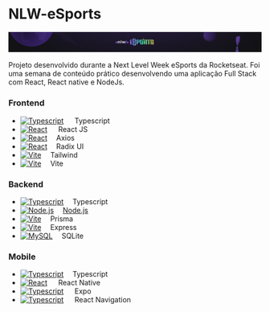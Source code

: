 # NLW-eSports

![alt text](https://github.com/arleynm/NLW-eSports/blob/2132ca8f6b22d9b460402f71e1258618e90d4154/assets/Plataforma%20Rocketseat%20Cover.png)

Projeto desenvolvido durante a Next Level Week eSports da Rocketseat. Foi uma semana de conteúdo prático desenvolvendo uma aplicação Full Stack com React, React native e NodeJs.

### Frontend 

- <a href="https://www.typescriptlang.org/" title="Typescript"><img src="https://github.com/get-icon/geticon/raw/master/icons/typescript-icon.svg" alt="Typescript" width="21px" height="21px"></a> &emsp; Typescript 
- <a href="https://axios-http.com/" title="React"><img src="https://github.com/get-icon/geticon/raw/master/icons/react.svg" alt="React" width="21px" height="21px"></a> &emsp; React JS 
- <a href="https://reactjs.org/" title="Axios"><img src="https://axios-http.com/assets/favicon.ico" alt="React" width="21px" height="21px"></a> &emsp;Axios
- <a href="https://www.radix-ui.com/" title="Radix "><img src="https://www.radix-ui.com/favicon.svg" alt="React" width="21px" height="21px"></a>&emsp; Radix UI 
- <a href="https://vitejs.dev/" title="Vite"><img src="https://github.com/get-icon/geticon/raw/master/icons/vite.svg" alt="Vite" width="21px" height="21px"></a>&emsp; Tailwind 
- <a href="https://vitejs.dev/" title="Vite"><img src="https://www.svgrepo.com/show/374118/tailwind.svg" alt="Vite" width="21px" height="21px"></a>&emsp; Vite
### Backend
- <a href="https://www.typescriptlang.org/" title="Typescript"><img src="https://github.com/get-icon/geticon/raw/master/icons/typescript-icon.svg" alt="Typescript" width="21px" height="21px"></a>&emsp;  Typescript 
- <a href="https://nodejs.org/" title="Node.js"><img src="https://github.com/get-icon/geticon/raw/master/icons/nodejs-icon.svg" alt="Node.js" width="21px" height="21px"></a>&emsp;  [Node.js](https://nodejs.org/) 
- <a href="https://prisma.io/" title="Prisma"><img src="https://www.prisma.io/images/favicon-32x32.png" alt="Vite" width="21px" height="21px"></a>&emsp; Prisma 
- <a href="http://expressjs.com" title="Express"><img src="http://expressjs.com/images/favicon.png" alt="Vite" width="21px" height="21px"></a> &emsp;Express 
- <a href="https://www.sqlite.org/index.html" title="# SQLite"><img src="https://www.prisma.io/prisma-in-your-ecosystem-page/sqllite.svg" alt="MySQL" width="21px" height="21px"></a>&emsp; SQLite 
### Mobile
- <a href="https://www.typescriptlang.org/" title="Typescript"><img src="https://github.com/get-icon/geticon/raw/master/icons/typescript-icon.svg" alt="Typescript" width="21px" height="21px"></a>&emsp;  Typescript 
- <a href="https://axios-http.com/" title="React"><img src="https://github.com/get-icon/geticon/raw/master/icons/react.svg" alt="React" width="21px" height="21px"></a> &emsp; React Native
- <a href="https://www.typescriptlang.org/" title="Typescript"><img src="https://www.svgrepo.com/show/306022/expo.svg" alt="Typescript" width="21px" height="21px"></a> &emsp; Expo 
- <a href="https://www.typescriptlang.org/" title="Typescript"><img src="https://reactnavigation.org/img/spiro.svg" alt="Typescript" width="21px" height="21px"></a> &emsp; React Navigation 
